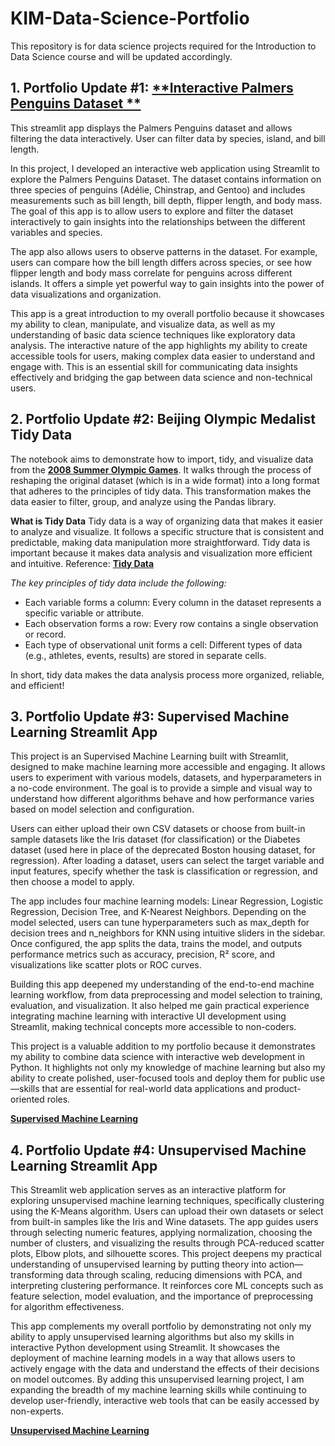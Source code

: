 # KIM-Data-Science-Portfolio
This repository is for data science projects required for the Introduction to Data Science course and will be updated accordingly. 

## 1. Portfolio Update #1: [**Interactive Palmers Penguins Dataset **](https://github.com/JaeyounJuniperK/KIM-Data-Science-Portfolio/tree/main/KIM-data-science-portfolio/basic_streamlit_app) 
This streamlit app displays the Palmers Penguins dataset and allows filtering the data interactively. User can filter data by species, island, and bill length. 

In this project, I developed an interactive web application using Streamlit to explore the Palmers Penguins Dataset. The dataset contains information on three species of penguins (Adélie, Chinstrap, and Gentoo) and includes measurements such as bill length, bill depth, flipper length, and body mass. The goal of this app is to allow users to explore and filter the dataset interactively to gain insights into the relationships between the different variables and species. 

The app also allows users to observe patterns in the dataset. For example, users can compare how the bill length differs across species, or see how flipper length and body mass correlate for penguins across different islands. It offers a simple yet powerful way to gain insights into the power of data visualizations and organization.

This app is a great introduction to my overall portfolio because it showcases my ability to clean, manipulate, and visualize data, as well as my understanding of basic data science techniques like exploratory data analysis. The interactive nature of the app highlights my ability to create accessible tools for users, making complex data easier to understand and engage with. This is an essential skill for communicating data insights effectively and bridging the gap between data science and non-technical users.

## 2. Portfolio Update #2: Beijing Olympic Medalist Tidy Data
The notebook aims to demonstrate how to import, tidy, and visualize data from the [**2008 Summer Olympic Games**](https://edjnet.github.io/OlympicsGoNUTS/2008/). It walks through the process of reshaping the original dataset (which is in a wide format) into a long format that adheres to the principles of tidy data. This transformation makes the data easier to filter, group, and analyze using the Pandas library. 

**What is Tidy Data**
Tidy data is a way of organizing data that makes it easier to analyze and visualize. It follows a specific structure that is consistent and predictable, making data manipulation more straightforward. Tidy data is important because it makes data analysis and visualization more efficient and intuitive. Reference: [**Tidy Data**](https://vita.had.co.nz/papers/tidy-data.pdf)

*The key principles of tidy data include the following:*
- Each variable forms a column: Every column in the dataset represents a specific variable or attribute.
- Each observation forms a row: Every row contains a single observation or record.
- Each type of observational unit forms a cell: Different types of data (e.g., athletes, events, results) are stored in separate cells.

In short, tidy data makes the data analysis process more organized, reliable, and efficient!

## 3. Portfolio Update #3: Supervised Machine Learning Streamlit App
This project is an Supervised Machine Learning built with Streamlit, designed to make machine learning more accessible and engaging. It allows users to experiment with various models, datasets, and hyperparameters in a no-code environment. The goal is to provide a simple and visual way to understand how different algorithms behave and how performance varies based on model selection and configuration. 

Users can either upload their own CSV datasets or choose from built-in sample datasets like the Iris dataset (for classification) or the Diabetes dataset (used here in place of the deprecated Boston housing dataset, for regression). After loading a dataset, users can select the target variable and input features, specify whether the task is classification or regression, and then choose a model to apply. 

The app includes four machine learning models: Linear Regression, Logistic Regression, Decision Tree, and K-Nearest Neighbors. Depending on the model selected, users can tune hyperparameters such as max_depth for decision trees and n_neighbors for KNN using intuitive sliders in the sidebar. Once configured, the app splits the data, trains the model, and outputs performance metrics such as accuracy, precision, R² score, and visualizations like scatter plots or ROC curves.

Building this app deepened my understanding of the end-to-end machine learning workflow, from data preprocessing and model selection to training, evaluation, and visualization. It also helped me gain practical experience integrating machine learning with interactive UI development using Streamlit, making technical concepts more accessible to non-coders.

This project is a valuable addition to my portfolio because it demonstrates my ability to combine data science with interactive web development in Python. It highlights not only my knowledge of machine learning but also my ability to create polished, user-focused tools and deploy them for public use—skills that are essential for real-world data applications and product-oriented roles.

[**Supervised Machine Learning**](https://kim-data-science-portfolio-cmbsmxkiarxtgwmiiagpqe.streamlit.app/)

## 4. Portfolio Update #4: Unsupervised Machine Learning Streamlit App
This Streamlit web application serves as an interactive platform for exploring unsupervised machine learning techniques, specifically clustering using the K-Means algorithm. Users can upload their own datasets or select from built-in samples like the Iris and Wine datasets. The app guides users through selecting numeric features, applying normalization, choosing the number of clusters, and visualizing the results through PCA-reduced scatter plots, Elbow plots, and silhouette scores. This project deepens my practical understanding of unsupervised learning by putting theory into action—transforming data through scaling, reducing dimensions with PCA, and interpreting clustering performance. It reinforces core ML concepts such as feature selection, model evaluation, and the importance of preprocessing for algorithm effectiveness.

This app complements my overall portfolio by demonstrating not only my ability to apply unsupervised learning algorithms but also my skills in interactive Python development using Streamlit. It showcases the deployment of machine learning models in a way that allows users to actively engage with the data and understand the effects of their decisions on model outcomes. By adding this unsupervised learning project, I am expanding the breadth of my machine learning skills while continuing to develop user-friendly, interactive web tools that can be easily accessed by non-experts.

[**Unsupervised Machine Learning**](https://kim-data-science-portfoliomlunsupervisedapp-luyjg7.streamlit.app/ )

